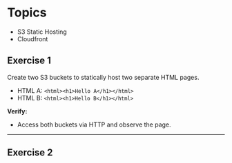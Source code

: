 # Topics
- S3 Static Hosting
- Cloudfront

## Exercise 1
Create two S3 buckets to statically host two separate HTML pages.
- HTML A: `<html><h1>Hello A</h1></html>`
- HTML B: `<html><h1>Hello B</h1></html>`

**Verify:** 
- Access both buckets via HTTP and observe the page.

---

## Exercise 2



